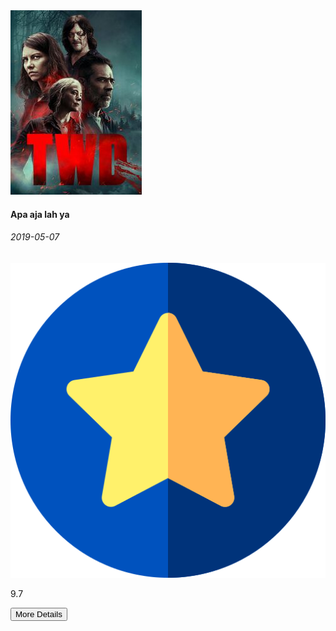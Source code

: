 <section class="card bg-light">
  <section class="card-image">
    <img src="img/cards/1.jpg" alt="Cover of ${data.show.name}">
  </section>
  <section class="bottom-card-elements">
    <section class="details">
      <h4>Apa aja lah ya</h4>
      <h6>2019-05-07</h6>
    </section>
    <section class="bottom-card">
      <section class="leftside">
        <section class="rating-icon">
          <!-- ! INI ICON BINTANG UNTUK RATING -->
          <img src="img/cards/star.png" alt="">
        </section>
        <section class="card-rating">
          <!-- ! INI RATINGNYA BERAPA -->
          <p>9.7</p>
        </section>
      </section>
      <section class="rightside">
        <section class="card-button">
          <!-- ! MORE DETAILS MODAL BUTTON -->
          <button class="more-details-button" data-bs-toggle="modal" data-bs-target="#more-details-modal">More Details</button>
        </section>
      </section>
    </section>
  </section>
</section>